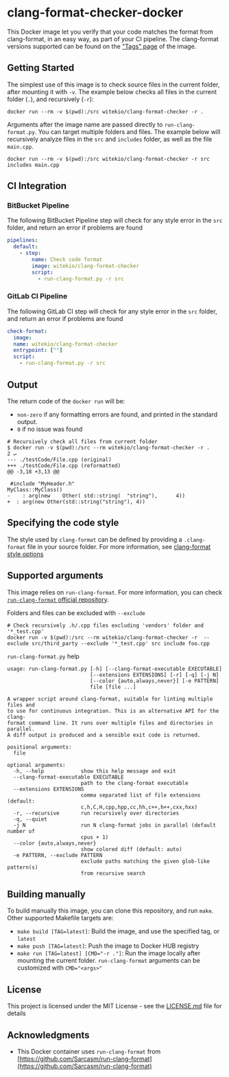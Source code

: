 # clang-format-checker-docker

This Docker image let you verify that your code matches the format from clang-format, in an easy way, as part of your CI pipeline. The clang-format versions supported can be found on the ["Tags" page](https://hub.docker.com/repository/docker/witekio/clang-format-checker/tags?page=1) of the image.

## Getting Started

The simplest use of this image is to check source files in the current folder, after mounting it with `-v`. The example below checks all files in the current folder (`.`), and recursively (`-r`):

`docker run --rm -v $(pwd):/src witekio/clang-format-checker -r .`

Arguments after the image name are passed directly to `run-clang-format.py`. You can target multiple folders and files. The example below will recursively analyze files in the `src` and `includes` folder, as well as the file `main.cpp`.

`docker run --rm -v $(pwd):/src witekio/clang-format-checker -r src includes main.cpp`

## CI Integration

### BitBucket Pipeline

The following BitBucket Pipeline step will check for any style error in the `src` folder, and return an error if problems are found

```bitbucket-pipelines.yml
pipelines:
  default:
    - step:
        name: Check code format
        image: witekio/clang-format-checker
        script:
          - run-clang-format.py -r src
```

### GitLab CI Pipeline

The following GitLab CI step will check for any style error in the `src` folder, and return an error if problems are found

```.gitlab-ci.yml
check-format:
  image:
  name: witekio/clang-format-checker
  entrypoint: [""]
  script:
    - run-clang-format.py -r src
```

## Output

The return code of the `docker run` will be:
* `non-zero` if any formatting errors are found, and printed in the standard output.
* `0` if no issue was found

```
# Recursively check all files from current folder
$ docker run -v $(pwd):/src --rm witekio/clang-format-checker -r .                                 2 ↵
--- ./testCode/File.cpp	(original)
+++ ./testCode/File.cpp	(reformatted)
@@ -3,18 +3,13 @@
 
 #include "MyHeader.h"
MyClass::MyClass()
-    : arg(new    Other( std::string(  "string"),      4))
+  : arg(new Other(std::string("string"), 4))
```

## Specifying the code style

The style used by `clang-format` can be defined by providing a `.clang-format` file in your source folder. For more information, see [clang-format style options](https://clang.llvm.org/docs/ClangFormatStyleOptions.html)

## Supported arguments

This image relies on `run-clang-format`. For more information, you can check [`run-clang-format` official repository](https://github.com/Sarcasm/run-clang-format).

Folders and files can be excluded with `--exclude`
```
# Check recursively .h/.cpp files excluding 'vendors' folder and '*_test.cpp'
docker run -v $(pwd):/src --rm witekio/clang-format-checker -r  --exclude src/third_party --exclude '*_test.cpp' src include foo.cpp
```

`run-clang-format.py` help
```
usage: run-clang-format.py [-h] [--clang-format-executable EXECUTABLE]
                           [--extensions EXTENSIONS] [-r] [-q] [-j N]
                           [--color {auto,always,never}] [-e PATTERN]
                           file [file ...]

A wrapper script around clang-format, suitable for linting multiple files and
to use for continuous integration. This is an alternative API for the clang-
format command line. It runs over multiple files and directories in parallel.
A diff output is produced and a sensible exit code is returned.

positional arguments:
  file

optional arguments:
  -h, --help            show this help message and exit
  --clang-format-executable EXECUTABLE
                        path to the clang-format executable
  --extensions EXTENSIONS
                        comma separated list of file extensions (default:
                        c,h,C,H,cpp,hpp,cc,hh,c++,h++,cxx,hxx)
  -r, --recursive       run recursively over directories
  -q, --quiet
  -j N                  run N clang-format jobs in parallel (default number of
                        cpus + 1)
  --color {auto,always,never}
                        show colored diff (default: auto)
  -e PATTERN, --exclude PATTERN
                        exclude paths matching the given glob-like pattern(s)
                        from recursive search
```

## Building manually

To build manually this image, you can clone this repository, and run `make`. Other supported Makefile targets are:
- `make build [TAG=latest]`: Build the image, and use the specified tag, or `latest`
- `make push [TAG=latest]`: Push the image to Docker HUB registry
- `make run [TAG=latest] [CMD="-r ."]`: Run the image locally after mounting the current folder. `run-clang-format` arguments can be customized with `CMD="<args>"`

## License

This project is licensed under the MIT License - see the [LICENSE.md](LICENSE.md) file for details

## Acknowledgments

* This Docker container uses `run-clang-format` from [https://github.com/Sarcasm/run-clang-format](https://github.com/Sarcasm/run-clang-format)
